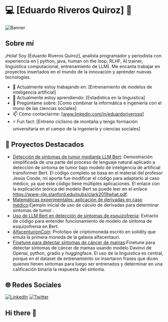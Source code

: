 # 💻 **[Eduardo Riveros Quiroz]** 👋

![Banner](https://media.giphy.com/media/sRGDyT4PcjP7W2sWsf/giphy.gif?cid=ecf05e47h6p6mxvpyfr4004tbiwfyqe59f1ook7mipc4xrnc&ep=v1_gifs_search&rid=giphy.gif&ct=g)  <!-- Reemplaza el enlace con la URL de tu imagen de banner -->

## Sobre mí
¡Hola! Soy [Eduardo Riveros Quiroz], analista programador y periodista con experiencia en [ python, java, human on the loop, RLHF, AI trainer, linguistica computacional, entrenamiento de LLM]. Me encanta trabajar en proyectos insertados en el mundo de la innovación  y aprender nuevas tecnologías.

- 🔭 Actualmente estoy trabajando en: [Entrenamiento de modelos de inteligencia artificial]
- 🌱 Actualmente estoy aprendiendo: [Estadística en la linguistica]
- 💬 Pregúntame sobre: [Como combinar la informática e ingeniería con el muno de las ciencias sociales]
- 📫 Cómo contactarme: [www.linkedin.com/in/eduardoriverosq]
- ⚡ Fun fact: [Entreno ciclismo de montaña y tengo formación universitaria en el campo de la ingeniería y ciencias sociales]


## 📂 **Proyectos Destacados**
- [Detección de síntomas de tumor mediante LLM Bert](https://github.com/eduardoriverosq/sintomatumorcerebral): Demostración simplificada de una parte del proceso de lenguaje natural aplicado a detección de síntoma de tumor bajo modelo de inteligencia de artificial transformer Bert. El código completo se basa en el material del profesor Jesús Conde, mi aporte fue modificar el código para adaptarlo al caso médico, ya que este código tiene múltiples aplicaciones. El enlace con la explicación teórica del modelo Bert se puede leer en el enlace https://www-nlp.stanford.edu/pubs/clark2019what.pdf.
- [Matemáticas experimentales: aplicación de derivadas en caso médico](https://github.com/eduardoriverosq/derivadatumor):Ejemplo inicial de uso de cáculo de derivadas para determinar síntomas de tumor .
- [Uso de LLM Bert en detección de síntomas de esquizofrenia](https://github.com/eduardoriverosq/esquizofrenia): Extracto de código para entender funcionamiento de modelo de síntoma de esquizofrenia en Bert.
- [AlfacenturionCoin](https://github.com/eduardoriverosq/alfacenturioncoin): Prototipo de criptomoneda escrito en solidity que emula la primera moneda de la galaxia alfacentauri.
- [Finetune para detectar síntomas de cáncer de mamas](https://github.com/eduardoriverosq/cancerdemamas-blob-main-cancerdemamas.ipynb):Finetune para detectar síntomas de cáncer de mamas usando modelo Davinvi de Openai, python, gradio y huggingface. El uso de la linguistica es central, porque en el dataset de entrenamiento se insertaron frases que dicen quienes tienen síntomas para luego ser entrenados y determinar en una calificación binaria la respuesta del síntoma.  

## 🌐 **Redes Sociales**
[![LinkedIn](https://img.shields.io/badge/-LinkedIn-0077B5?style=flat&logo=linkedin)](https://linkedin.com/in/eduardoriveros)
[![Twitter](https://img.shields.io/badge/-Twitter-1DA1F2?style=flat&logo=twitter)](https://twitter.com/eduardoriverosq)

<!-- Puedes agregar más secciones y personalizar el README según tus necesidades -->

## Hi there 👋

<!--
**eduardoriverosq/eduardoriverosq** is a ✨ _special_ ✨ repository because its `README.md` (this file) appears on your GitHub profile.

Here are some ideas to get you started:

- 🔭 I’m currently working on ...
- 🌱 I’m currently learning ...
- 👯 I’m looking to collaborate on ...
- 🤔 I’m looking for help with ...
- 💬 Ask me about ...
- 📫 How to reach me: ...
- 😄 Pronouns: ...
- ⚡ Fun fact: ...
-->
